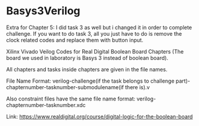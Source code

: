 # Basys3Verilog

Extra for Chapter 5: I did task 3 as well but i changed it in order to complete challenge. 
If you want to do task 3, all you just have to do is remove the clock related codes and replace them with button input. 


Xilinx Vivado Veilog Codes for Real Digital Boolean Board Chapters (The board we used in laboratory is Basys 3 instead of boolean board).

All chapters and tasks inside chapters are given in the file names. 

File Name Format: verilog-challenge(if the task belongs to challenge part)-chapternumber-tasknumber-submodulename(if there is).v

Also constraint files have the same file name format: verilog-chapternumber-tasknumber.xdc

Link: https://www.realdigital.org/course/digital-logic-for-the-boolean-board 

